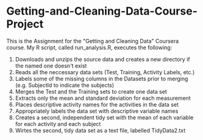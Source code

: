 # Getting-and-Cleaning-Data-Course-Project

This is the Assignment for the "Getting and Cleaning Data" Coursera course. My R script, called run_analysis.R, executes the following:

1. Downloads and unzips the source data and creates a new directory if the named one doesn't exist
2. Reads all the neccessary data sets (Test, Training, Activity Labels, etc.)
3. Labels some of the missing columns in the Datasets prior to merging (e.g. SubjectId to indicate the subjects)
4. Merges the Test and the Training sets to create one data set
5. Extracts only the mean and standard deviation for each measurement
6. Places descriptive activity names for the activities in the data set
7. Appropriately labels the data set with descriptive variable names
8. Creates a second, independent tidy set with the mean of each variable for each activity and each subject
9. Wirtes the second, tidy data set as a text file, labelled TidyData2.txt


